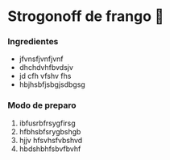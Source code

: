  # Strogonoff de frango :chicken:

### Ingredientes

- jfvnsfjvnfjvnf
- dhchdvhfbvdsjv
- jd cfh vfshv fhs
- hbjhsbfjsbgjsdbgsg

### Modo de preparo

1. ibfusrbfrsygfirsg
2. hfbhsbfsrygbshgb
3. hjjv hfsvhsfvbshvd
4. hbdshbhfsbvfbvhf

